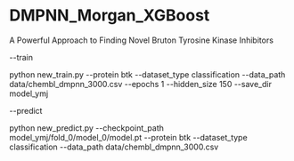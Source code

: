 # DMPNN_Morgan_XGBoost
A Powerful Approach to  Finding Novel Bruton Tyrosine Kinase Inhibitors

--train

python new_train.py --protein btk --dataset_type classification --data_path data/chembl_dmpnn_3000.csv --epochs 1 --hidden_size 150 --save_dir model_ymj 

--predict

python new_predict.py --checkpoint_path model_ymj/fold_0/model_0/model.pt --protein btk --dataset_type classification --data_path data/chembl_dmpnn_3000.csv 
